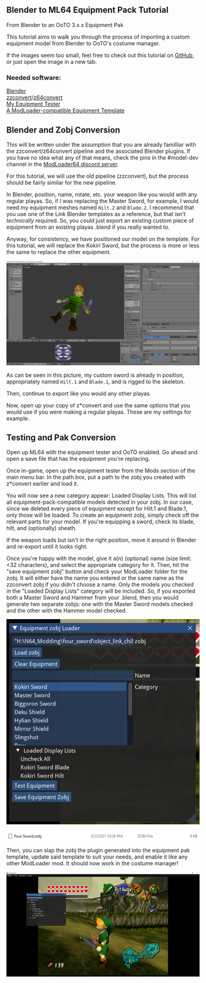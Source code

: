 ## Blender to ML64 Equipment Pack Tutorial

From Blender to an OoTO 3.x.x Equipment Pak

This tutorial aims to walk you through the process of importing a custom equipment model from Blender to OoTO's costume manager.

If the images seem too small, feel free to check out this tutorial on [GitHub](https://github.com/Neirn/equipment_pak_tut/blob/gh-pages/index.md), or just open the image in a new tab.

### Needed software:
[Blender](https://www.blender.org/)  
[zzconvert](http://www.z64.me/tools/zzconvert)/[z64convert](http://www.z64.me/tools/z64convert)  
[My Equipment Tester](https://github.com/Neirn/equipment_tester/releases/latest)  
[A ModLoader-compatible Equipment Template](https://github.com/Neirn/z64o_equipment_template)  

## Blender and Zobj Conversion

This will be written under the assumption that you are already familliar with the zzconvert/z64convert pipeline and the associated Blender plugins. If you have no idea what any of that means, check the pins in the #model-dev channel in the [ModLoader64 discord server](https://discord.gg/nHb4fXX).

For this tutorial, we will use the old pipeline (zzconvert), but the process should be fairly similar for the new pipeline.

In Blender, position, name, rotate, etc. your weapon like you would with any regular playas. So, if I was replacing the Master Sword, for example, I would need my equipment meshes named `Hilt.2` and `Blade.2`. I recommend that you use one of the Link Blender templates as a reference, but that isn't *technically* required. So, you *could* just export an existing custom piece of equipment from an existing playas .blend if you really wanted to.

Anyway, for consistency, we have positioned our model on the template. For this tutorial, we will replace the Kokiri Sword, but the process is more or less the same to replace the other equipment.

![Blender Displaying Just Link and Four Sword](https://github.com/Neirn/equipment_pak_tut/raw/main/img/blender_example1.png)

As can be seen in this picture, my custom sword is already in position, appropriately named `Hilt.1` and `Blade.1`, and is rigged to the skeleton.

Then, continue to export like you would any other playas.

Now, open up your copy of z\*convert and use the same options that you would use if you were making a regular playas. These are my settings for example.

## Testing and Pak Conversion

Open up ML64 with the equipment tester and OoTO enabled. Go ahead and open a save file that has the equipment you're replacing.

Once in-game, open up the equipment tester from the Mods section of the main menu bar. In the path box, put a path to the zobj you created with z\*convert earlier and load it.

You will now see a new category appear: Loaded Display Lists. This will list all equipment-pack-compatible models detected in your zobj. In our case, since we deleted every piece of equipment except for Hilt.1 and Blade.1, only those will be loaded. To create an equipment zobj, simply check off the relevant parts for your model. If you're equipping a sword, check its blade, hilt, and (optionally) sheath.

If the weapon loads but isn't in the right position, move it around in Blender and re-export until it looks right.

Once you're happy with the model, give it a(n) (optional) name (size limit: <32 characters), and select the appropriate category for it. Then, hit the "save equipment zobj" button and check your ModLoader folder for the zobj. It will either have the name you entered or the same name as the zzconvert zobj if you didn't choose a name. Only the models you checked in the "Loaded Display Lists" category will be included. So, if you exported both a Master Sword and Hammer from your .blend, then you would generate two separate zobjs: one with the Master Sword models checked and the other with the Hammer model checked.

![final_equipment_tester](https://github.com/Neirn/equipment_pak_tut/raw/main/img/updated_loaded_zobj_in_tester.png)

![final_zobj_windows_explorer](https://github.com/Neirn/equipment_pak_tut/raw/main/img/explorer_final_zobj.png)

Then, you can slap the zobj the plugin generated into the equipment pak template, update said template to suit your needs, and enable it like any other ModLoader mod. It should now work in the costume manager!

![Costume_manager_demo](https://github.com/Neirn/equipment_pak_tut/raw/main/img/ml64_costume_manager_final.png)
